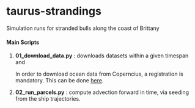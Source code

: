 # taurus-strandings
Simulation runs for stranded bulls along the coast of Brittany



#### Main Scripts
1) **01_download_data.py** : downloads datasets within a given timespan and 

    In order to download ocean data from Coperncius, a registration is mandatory. This can be done [here](https://data.marine.copernicus.eu/register).

1) **02_run_parcels.py** : compute advection forward in time, via seeding from the ship trajectories.

